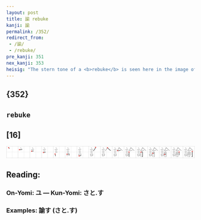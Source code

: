 ```yaml
---
layout: post
title: 諭 rebuke
kanji: 諭
permalink: /352/
redirect_from:
 - /諭/
 - /rebuke/
pre_kanji: 351
nex_kanji: 353
heisig: "The stern tone of a <b>rebuke</b> is seen here in the image of <i>words</i> spoken at a <i>meeting</i> of <i>butchers</i> (See frame 307) waving their choppers at one another and "cutting one another down" as only <i>butchers</i> can."
---
```


## {352}

## `rebuke`

## [16]

<div class="stroke"><img src="../images/E8ABAD.png" /></div>

## Reading:

### On-Yomi: ユ &mdash; Kun-Yomi: さと.す

### Examples: 諭す (さと.す)

